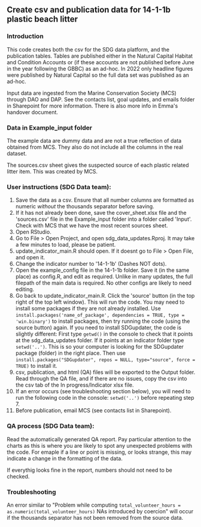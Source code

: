 ## Create csv and publication data for 14-1-1b plastic beach litter
### Introduction
This code creates both the csv for the SDG data platform, and the publication tables. Tables are published either in the Natural Capital Habitat and Condition
Accounts or (if these accounts are not published before June in the year following the GBBC) as an ad-hoc. In 2022 only headline figures were published by Natural Capital so the full data set was published as an ad-hoc.  
  
Input data are ingested from the Marine Conservation Society (MCS) through DAO and DAP. See the contacts list, goal updates, and emails folder in Sharepoint for more information. There is also more info in Emma's handover document.
  
### Data in Example_input folder
The example data are dummy data and are not a true reflection of data obtained from MCS. 
They also do not include all the columns in the real dataset.  
  
The sources.csv sheet gives the suspected source of each plastic related litter item. This was created by MCS.
  
### User instructions (SDG Data team): 

1) Save the data as a csv. Ensure that all number columns are formatted as numeric *without* the thousands separator before saving.
2) If it has not already been done, save the cover_sheet.xlsx file and the 'sources.csv' file in the Example_input folder into a folder called 'Input'. 
Check with MCS that we have the most recent sources sheet.
3) Open RStudio.
4) Go to File > Open Project, and open sdg_data_updates.Rproj. It may take a few minutes to load, please be patient. 
5) update_indicator_main.R should open. If it doesnt go to File > Open File, and open it.
6) Change the indicator number to '14-1-1b' (Dashes NOT dots).
7) Open the example_config file in the 14-1-1b folder. Save it (in the same place) as config.R, and edit as required. Unlike in many updates, the full filepath of the main data is required. No other configs are likely to need editing.
8) Go back to update_indicator_main.R. Click the 'source' button (in the top right of the top left window). This will run the code. 
You may need to install some packages if they are not already installed. Use `install.packages('name_of_package', dependencies = TRUE, type = 'win.binary')` to install packages, 
then try running the code (using the source button) again. If you need to install SDGupdater, the code is slightly different: 
First type `getwd()` in the console to check that it points at the sdg_data_updates folder. If it points at an indicator folder type `setwd('..')`. This is so your computer
is looking for the SDGupdater package (folder) in the right place. Then use `install.packages("SDGupdater", repos = NULL, type="source", force = TRUE)` to install it.
9) csv, publication, and html (QA) files will be exported to the Output folder. Read through the QA file, and if there are no issues, copy the csv into the csv tab of the In progress/Indicator xlsx file.
10) If an error occurs (see troubleshooting section below), you will need to run the following code in the console: `setwd('..')` before repeating step 7.
11) Before publication, email MCS (see contacts list in Sharepoint).

### QA process (SDG Data team):
Read the automatically generated QA report. Pay particular attention to the charts as this is where you are likely to spot any unexpected problems with the code. For
emaple if a line or point is missing, or looks strange, this may indicate a change in the formatting of the data.

If everythig looks fine in the report, numbers should not need to be checked.

### Troubleshooting
An error similar to "Problem while computing `total_volunteer_hours = as.numeric(total_volunteer_hours)` NAs introduced by coercion" will occur if the thousands separator has
not been removed from the source data.

